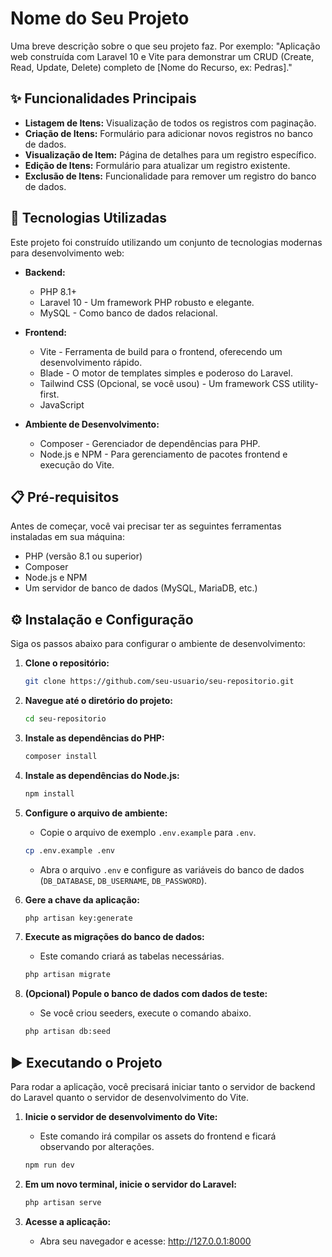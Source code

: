 # Nome do Seu Projeto

Uma breve descrição sobre o que seu projeto faz. Por exemplo: "Aplicação web construída com Laravel 10 e Vite para demonstrar um CRUD (Create, Read, Update, Delete) completo de [Nome do Recurso, ex: Pedras]."

## ✨ Funcionalidades Principais

*   **Listagem de Itens:** Visualização de todos os registros com paginação.
*   **Criação de Itens:** Formulário para adicionar novos registros no banco de dados.
*   **Visualização de Item:** Página de detalhes para um registro específico.
*   **Edição de Itens:** Formulário para atualizar um registro existente.
*   **Exclusão de Itens:** Funcionalidade para remover um registro do banco de dados.

## 🚀 Tecnologias Utilizadas

Este projeto foi construído utilizando um conjunto de tecnologias modernas para desenvolvimento web:

*   **Backend:**
    *   PHP 8.1+
    *   Laravel 10 - Um framework PHP robusto e elegante.
    *   MySQL - Como banco de dados relacional.

*   **Frontend:**
    *   Vite - Ferramenta de build para o frontend, oferecendo um desenvolvimento rápido.
    *   Blade - O motor de templates simples e poderoso do Laravel.
    *   Tailwind CSS (Opcional, se você usou) - Um framework CSS utility-first.
    *   JavaScript

*   **Ambiente de Desenvolvimento:**
    *   Composer - Gerenciador de dependências para PHP.
    *   Node.js e NPM - Para gerenciamento de pacotes frontend e execução do Vite.

## 📋 Pré-requisitos

Antes de começar, você vai precisar ter as seguintes ferramentas instaladas em sua máquina:
*   PHP (versão 8.1 ou superior)
*   Composer
*   Node.js e NPM
*   Um servidor de banco de dados (MySQL, MariaDB, etc.)

## ⚙️ Instalação e Configuração

Siga os passos abaixo para configurar o ambiente de desenvolvimento:

1.  **Clone o repositório:**
    ```bash
    git clone https://github.com/seu-usuario/seu-repositorio.git
    ```

2.  **Navegue até o diretório do projeto:**
    ```bash
    cd seu-repositorio
    ```

3.  **Instale as dependências do PHP:**
    ```bash
    composer install
    ```

4.  **Instale as dependências do Node.js:**
    ```bash
    npm install
    ```

5.  **Configure o arquivo de ambiente:**
    *   Copie o arquivo de exemplo `.env.example` para `.env`.
    ```bash
    cp .env.example .env
    ```
    *   Abra o arquivo `.env` e configure as variáveis do banco de dados (`DB_DATABASE`, `DB_USERNAME`, `DB_PASSWORD`).

6.  **Gere a chave da aplicação:**
    ```bash
    php artisan key:generate
    ```

7.  **Execute as migrações do banco de dados:**
    *   Este comando criará as tabelas necessárias.
    ```bash
    php artisan migrate
    ```

8.  **(Opcional) Popule o banco de dados com dados de teste:**
    *   Se você criou seeders, execute o comando abaixo.
    ```bash
    php artisan db:seed
    ```

## ▶️ Executando o Projeto

Para rodar a aplicação, você precisará iniciar tanto o servidor de backend do Laravel quanto o servidor de desenvolvimento do Vite.

1.  **Inicie o servidor de desenvolvimento do Vite:**
    *   Este comando irá compilar os assets do frontend e ficará observando por alterações.
    ```bash
    npm run dev
    ```

2.  **Em um novo terminal, inicie o servidor do Laravel:**
    ```bash
    php artisan serve
    ```

3.  **Acesse a aplicação:**
    *   Abra seu navegador e acesse: http://127.0.0.1:8000
